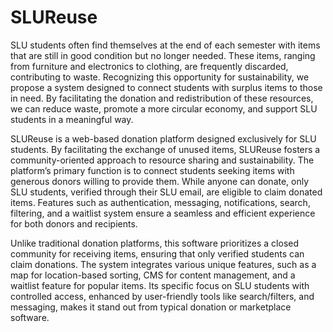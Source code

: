 # SLUReuse

SLU students often find themselves at the end of each semester with items that are still in good condition but no longer needed. These items, ranging from furniture and electronics to clothing, are frequently discarded, contributing to waste. Recognizing this opportunity for sustainability, we propose a system designed to connect students with surplus items to those in need. By facilitating the donation and redistribution of these resources, we can reduce waste, promote a more circular economy, and support SLU students in a meaningful way.

SLUReuse is a web-based donation platform designed exclusively for SLU students. By facilitating the exchange of unused items, SLUReuse fosters a community-oriented approach to resource sharing and sustainability. The platform’s primary function is to connect students seeking items with generous donors willing to provide them. While anyone can donate, only SLU students, verified through their SLU email, are eligible to claim donated items. Features such as authentication, messaging, notifications, search, filtering, and a waitlist system ensure a seamless and efficient experience for both donors and recipients.

Unlike traditional donation platforms, this software prioritizes a closed community for receiving items, ensuring that only verified students can claim donations. The system integrates various unique features, such as a map for location-based sorting, CMS for content management, and a waitlist feature for popular items. Its specific focus on SLU students with controlled access, enhanced by user-friendly tools like search/filters, and messaging, makes it stand out from typical donation or marketplace software.
